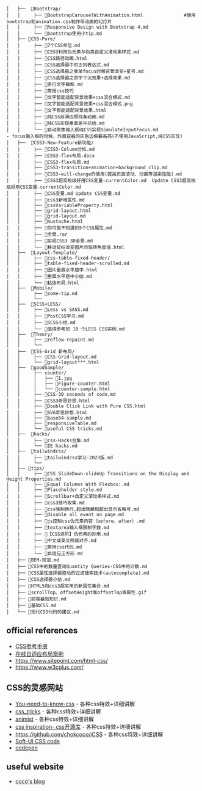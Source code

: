 ```
│   ├──  📂Bootstrap/
│   │     ├── 📄BootstrapCarouselWithAnimation.html               #使用bootstrap和animation.css制作带动画的幻灯片
│   │     ├── 📄Responsive Design with Bootstrap 4.md
│   │     └── 📄bootstrap使用小tip.md
│   ├── 📂CSS-Pure/
│   │     ├── 📄7个CSS单位.md
│   │     ├── 📄CSS3利用伪元素与伪类自定义滚动条样式.md
│   │     ├── 📄CSS路径动画.html
│   │     ├── 📄CSS选择器中的正则表达式.md
│   │     ├── 📄CSS选择器之表单focus时候背景改变+星号.md
│   │     ├── 📄CSS选择器之首字下沉效果+选择效果.md
│   │     ├── 📄多行文字截断.md
│   │     ├── 📄常用css技巧
│   │     ├── 📄文字智能适配背景效果+css混合模式.md
│   │     ├── 📄文字智能适配背景效果+css混合模式.png
│   │     ├── 📄文字智能适配背景效果.html
│   │     ├── 📄纯CSS丝滑边框线条动画.md
│   │     ├── 📄纯CSS实现垂直居中总结.md
│   │     └── 📄自动聚焦输入框纯CSS实现SimulateInputFocus.md                    - focus输入框的时候，外面容器的灰色边框要高亮(不使用JavaScript,纯CSS实现)
│   ├──  📂CSS3-New-Feature新功能/
│   │     ├── 📄CSS3-Column分栏.md
│   │     ├── 📄CSS3-flex布局.docx
│   │     ├── 📄CSS3-flex布局.md
│   │     ├── 📄CSS3-transition+animation+background_clip.md
│   │     ├── 📄CSS3-will-change的使用(提高页面滚动、动画等渲染性能).md
│   │     ├── 📄CSS3超高校级好用CSS变量-currentColor.md	Update CSS3超高校级好用CSS变量-currentColor.md
│   │     ├── 📄CSS变量.md	Update CSS变量.md
│   │     ├── 📄css3新增属性.md
│   │     ├── 📄cssVariableProperty.html
│   │     ├── 📄grid-layout.html
│   │     ├── 📄grid-layout.md
│   │     ├── 📄mustache.html
│   │     ├── 📄你可能不知道的5个CSS属性.md
│   │     ├── 📄全景.rar
│   │     ├── 📄实现CSS3 3D全景.md
│   │     └── 📄移动鼠标改变图片的旋转角度值.html
│   ├──  📂Layout-Template/
│   │     ├── 📄css-table-fixed-header/
│   │     ├── 📄table-fixed-header-scrolled.md
│   │     ├── 📄图片垂直水平居中.html
│   │     ├── 📄垂直水平居中小结.md
│   │     └── 📄粘连布局.html
│   ├──  📂Mobile/
│   │     ├── 📄some-tip.md
│   │     └── 
│   ├──  📂SCSS+LESS/
│   │     ├── 📄Less vs SASS.md
│   │     ├── 📄PostCSS学习.md
│   │     ├── 📄SCSS小结.md
│   │     └── 📄值得参考的 10 个LESS CSS实例.md
│   ├──  📂Theory/
│   │     ├── 📄reflow-repaint.md
│   │     └──
│   ├──  📂CSS-Grid 新布局/
│   │     ├── 📄CSS-Grid-layout.md
│   │     └── 📄grid-layout***.html
│   ├──  📂goodSample/
│   │     ├── counter/
│   │     │   ├── 📄1.jpg
│   │     │   ├── 📄Figure-counter.html
│   │     │   └── 📄counter-sample.html
│   │     ├── 📄CSS-30 seconds of code.md
│   │     ├── 📄CSS3奇思妙想.html
│   │     ├── 📄Double Click Link with Pure CSS.html
│   │     ├── 📄SVG奇思妙想.html
│   │     ├── 📄base64-sample.md
│   │     ├── 📄responsiveTable.md
│   │     └── 📄useful CSS tricks.md
│   ├──  📂hacks/
│   │     ├── 📄css-Hacks合集.md
│   │     └── 📄IE hacks.md
│   ├──  📂tailwindcss/
│   │     ├── 📄tailwindcss学习-2023版.md
│   │     └── 
│   ├── 📂tips/
│   │     ├── 📄CSS SlideDown-slideUp Transitions on the Display and Height Properties.md
│   │     ├── 📄Equal Columns With Flexbox:.md
│   │     ├── 📄Placeholder style.md
│   │     ├── 📄Scrollbar+自定义滚动条样式.md
│   │     ├── 📄css3技巧收集.md
│   │     ├── 📄css强制换行,超出隐藏和超出显示省略号.md
│   │     ├── 📄disable all event on page.md
│   │     ├── 📄js控制css伪元素内容（before，after）.md
│   │     ├── 📄textarea输入框限制字数.md
│   │     ├── 📄【CSS进阶】伪元素的妙用.md
│   │     ├── 📄中文或英文两端对齐.md
│   │     ├── 📄常用css代码.md
│   │     └── 📄自适应正方形.md
│   ├── 📄BEM-规范.md
│   ├── 📄CSS中的数量查询Quantity Queries-CSS中的计数.md
│   ├── 📄CSS属性选择器驱动的过滤搜索技术(autocomplete).md
│   ├── 📄CSS选择器小结.md
│   ├── 📄HTML5和css3超实用的新属性集合.md
│   ├── 📄scrollTop、offsetHeight和offsetTop等属性.gif
│   ├── 📄前端基础知识.md
│   ├── 📄基础CSS.md
│   └── 📄现代CSS代码的建议.md
```

## official references

- [CSS参考手册](https://css.doyoe.com/)
- [在线自适应布局案例](https://mediaqueri.es/)
- https://www.sitepoint.com/html-css/
- https://www.w3cplus.com/

## CSS的灵感网站

- [You-need-to-know-css](https://lhammer.cn/You-need-to-know-css) - 各种css特效+详细讲解
- [css_tricks](https://qishaoxuan.github.io/css_tricks/) - 各种css特效+详细讲解
- [animist](https://animista.net/play/exits) - 各种css特效+详细讲解
- [css inspiration- css开源库](https://chokcoco.github.io/CSS-Inspiration/) - 各种css特效+详细讲解
- https://github.com/chokcoco/iCSS  - 各种css特效+详细讲解
- [Soft-UI CSS code](https://neumorphism.io/#e0e0e0)
- [codepen](https://codepen.io/pen/tour/welcome/start)  

## useful website

- [coco's blog](https://chokcoco.github.io/#blog)
